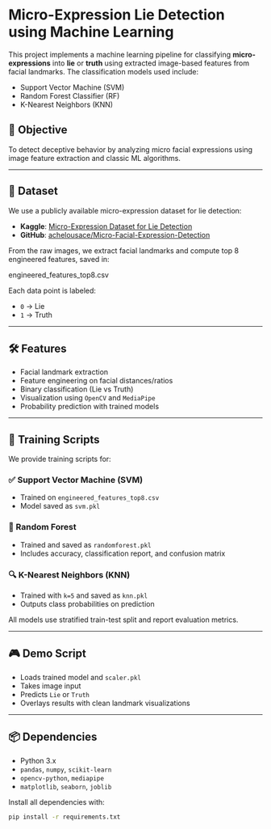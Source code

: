 # Micro-Expression Lie Detection using Machine Learning

This project implements a machine learning pipeline for classifying **micro-expressions** into **lie** or **truth** using extracted image-based features from facial landmarks. The classification models used include:

- Support Vector Machine (SVM)
- Random Forest Classifier (RF)
- K-Nearest Neighbors (KNN)

## 🧠 Objective

To detect deceptive behavior by analyzing micro facial expressions using image feature extraction and classic ML algorithms.

---

## 📁 Dataset

We use a publicly available micro-expression dataset for lie detection:

- **Kaggle**: [Micro-Expression Dataset for Lie Detection](https://www.kaggle.com/datasets/devvratmathur/micro-expression-dataset-for-lie-detection)
- **GitHub**: [achelousace/Micro-Facial-Expression-Detection](https://github.com/achelousace/Micro-Facial-Expression-Detection)

From the raw images, we extract facial landmarks and compute top 8 engineered features, saved in:

engineered_features_top8.csv

Each data point is labeled:
- `0` → Lie
- `1` → Truth

---

## 🛠️ Features

- Facial landmark extraction
- Feature engineering on facial distances/ratios
- Binary classification (Lie vs Truth)
- Visualization using `OpenCV` and `MediaPipe`
- Probability prediction with trained models

---

## 🧪 Training Scripts

We provide training scripts for:

### ✅ Support Vector Machine (SVM)
- Trained on `engineered_features_top8.csv`
- Model saved as `svm.pkl`

### 🌲 Random Forest
- Trained and saved as `randomforest.pkl`
- Includes accuracy, classification report, and confusion matrix

### 🔍 K-Nearest Neighbors (KNN)
- Trained with `k=5` and saved as `knn.pkl`
- Outputs class probabilities on prediction

All models use stratified train-test split and report evaluation metrics.

---

## 🎮 Demo Script

- Loads trained model and `scaler.pkl`
- Takes image input
- Predicts `Lie` or `Truth`
- Overlays results with clean landmark visualizations

---

## 📦 Dependencies

- Python 3.x
- `pandas`, `numpy`, `scikit-learn`
- `opencv-python`, `mediapipe`
- `matplotlib`, `seaborn`, `joblib`

Install all dependencies with:

```bash
pip install -r requirements.txt

